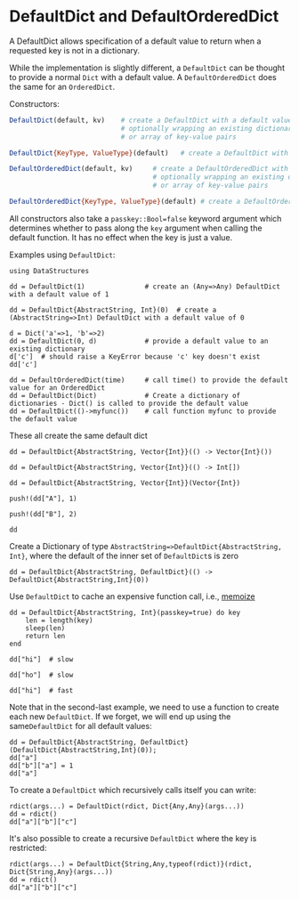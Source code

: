 # DefaultDict and DefaultOrderedDict

A DefaultDict allows specification of a default value to return when a
requested key is not in a dictionary.

While the implementation is slightly different, a `DefaultDict` can be
thought to provide a normal `Dict` with a default value. A
`DefaultOrderedDict` does the same for an `OrderedDict`.

Constructors:

```julia
DefaultDict(default, kv)    # create a DefaultDict with a default value or function,
                            # optionally wrapping an existing dictionary
                            # or array of key-value pairs

DefaultDict{KeyType, ValueType}(default)   # create a DefaultDict with Dict type (KeyType,ValueType)

DefaultOrderedDict(default, kv)     # create a DefaultOrderedDict with a default value or function,
                                    # optionally wrapping an existing dictionary
                                    # or array of key-value pairs

DefaultOrderedDict{KeyType, ValueType}(default) # create a DefaultOrderedDict with Dict type (KeyType,ValueType)
```

All constructors also take a `passkey::Bool=false` keyword argument which determines whether to pass along the `key`
argument when calling the default function. It has no effect when the key is just a value.

Examples using `DefaultDict`:

```@setup DataStructures
using DataStructures
```

```@repl DataStructures
dd = DefaultDict(1)               # create an (Any=>Any) DefaultDict with a default value of 1
```

```@repl DataStructures
dd = DefaultDict{AbstractString, Int}(0)  # create a (AbstractString=>Int) DefaultDict with a default value of 0
```

```@repl DataStructures
d = Dict('a'=>1, 'b'=>2)
dd = DefaultDict(0, d)            # provide a default value to an existing dictionary
d['c']  # should raise a KeyError because 'c' key doesn't exist
dd['c']
```

```@repl DataStructures
dd = DefaultOrderedDict(time)     # call time() to provide the default value for an OrderedDict
dd = DefaultDict(Dict)            # Create a dictionary of dictionaries - Dict() is called to provide the default value
dd = DefaultDict(()->myfunc())    # call function myfunc to provide the default value
```

These all create the same default dict

```@repl DataStructures
dd = DefaultDict{AbstractString, Vector{Int}}(() -> Vector{Int}())
```

```@repl DataStructures
dd = DefaultDict{AbstractString, Vector{Int}}(() -> Int[])
```

```@repl DataStructures
dd = DefaultDict{AbstractString, Vector{Int}}(Vector{Int})

push!(dd["A"], 1)

push!(dd["B"], 2)

dd
```

Create a Dictionary of type `AbstractString=>DefaultDict{AbstractString, Int}`, where the default of the inner set of `DefaultDict`s is zero

```@repl DataStructures
dd = DefaultDict{AbstractString, DefaultDict}(() -> DefaultDict{AbstractString,Int}(0))
```

Use `DefaultDict` to cache an expensive function call, i.e., [memoize](https://en.wikipedia.org/wiki/Memoization)

```@repl DataStructures
dd = DefaultDict{AbstractString, Int}(passkey=true) do key
    len = length(key)
    sleep(len)
    return len
end

dd["hi"]  # slow

dd["ho"]  # slow

dd["hi"]  # fast
```

Note that in the second-last example, we need to use a function to create each new `DefaultDict`.
If we forget, we will end up using the same`DefaultDict` for all default values:

```@repl DataStructures
dd = DefaultDict{AbstractString, DefaultDict}(DefaultDict{AbstractString,Int}(0));
dd["a"]
dd["b"]["a"] = 1
dd["a"]
```

To create a `DefaultDict` which recursively calls itself you can write:
```@repl
rdict(args...) = DefaultDict(rdict, Dict{Any,Any}(args...))
dd = rdict()
dd["a"]["b"]["c"]
```

It's also possible to create a recursive `DefaultDict` where the key is restricted:
```@repl
rdict(args...) = DefaultDict{String,Any,typeof(rdict)}(rdict, Dict{String,Any}(args...))
dd = rdict()
dd["a"]["b"]["c"]
```
